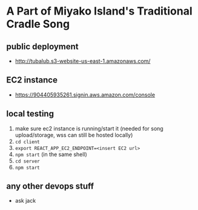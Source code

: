 # A Part of Miyako Island's Traditional Cradle Song

## public deployment

- <http://tubalub.s3-website-us-east-1.amazonaws.com/>

## EC2 instance

- <https://904405935261.signin.aws.amazon.com/console>

## local testing

1. make sure ec2 instance is running/start it (needed for song upload/storage, wss can still be hosted locally)
2. `cd client`
3. `export REACT_APP_EC2_ENDPOINT=<insert EC2 url>`
4. `npm start` (in the same shell)
5. `cd server`
6. `npm start`

## any other devops stuff

- ask jack
